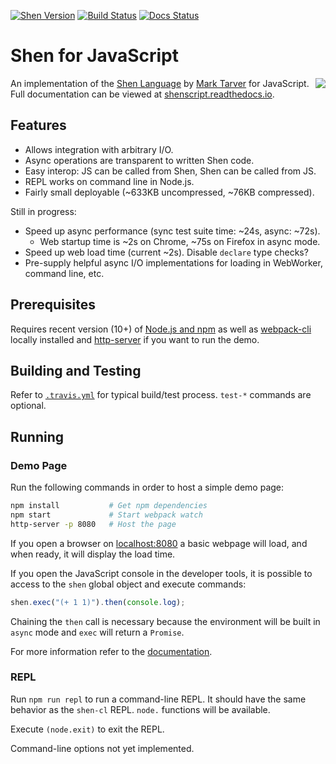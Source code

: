 [![Shen Version](https://img.shields.io/badge/shen-21.1-blue.svg)](https://github.com/Shen-Language)
[![Build Status](https://travis-ci.org/rkoeninger/ShenScript.svg?branch=master)](https://travis-ci.org/rkoeninger/ShenScript)
[![Docs Status](https://readthedocs.org/projects/shenscript/badge/?version=latest)](https://shenscript.readthedocs.io/en/latest/?badge=latest)

# Shen for JavaScript

<img src="https://raw.githubusercontent.com/rkoeninger/ShenScript/master/assets/logo.png" align="right">

An implementation of the [Shen Language](http://www.shenlanguage.org) by [Mark Tarver](http://marktarver.com/) for JavaScript. Full documentation can be viewed at [shenscript.readthedocs.io](https://shenscript.readthedocs.io/en/latest/).

## Features

  * Allows integration with arbitrary I/O.
  * Async operations are transparent to written Shen code.
  * Easy interop: JS can be called from Shen, Shen can be called from JS.
  * REPL works on command line in Node.js.
  * Fairly small deployable (\~633KB uncompressed, \~76KB compressed).

Still in progress:

  * Speed up async performance (sync test suite time: \~24s, async: \~72s).
    * Web startup time is \~2s on Chrome, \~75s on Firefox in async mode.
  * Speed up web load time (current \~2s). Disable `declare` type checks?
  * Pre-supply helpful async I/O implementations for loading in WebWorker, command line, etc.

## Prerequisites

Requires recent version (10+) of [Node.js and npm](https://nodejs.org/en/download/) as well as [webpack-cli](https://www.npmjs.com/package/webpack-cli) locally installed and [http-server](https://www.npmjs.com/package/http-server) if you want to run the demo.

## Building and Testing

Refer to [`.travis.yml`](.travis.yml) for typical build/test process. `test-*` commands are optional.

## Running

### Demo Page

Run the following commands in order to host a simple demo page:

```bash
npm install           # Get npm dependencies
npm start             # Start webpack watch
http-server -p 8080   # Host the page
```

If you open a browser on [localhost:8080](http://localhost:8080) a basic webpage will load, and when ready, it will display the load time.

If you open the JavaScript console in the developer tools, it is possible to access to the `shen` global object and execute commands:

```javascript
shen.exec("(+ 1 1)").then(console.log);
```

Chaining the `then` call is necessary because the environment will be built in `async` mode and `exec` will return a `Promise`.

For more information refer to the [documentation](https://shenscript.readthedocs.io/en/latest/interop.html).

### REPL

Run `npm run repl` to run a command-line REPL. It should have the same behavior as the `shen-cl` REPL. `node.` functions will be available.

Execute `(node.exit)` to exit the REPL.

Command-line options not yet implemented.
